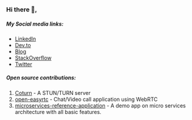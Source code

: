 ### Hi there 👋, 

##### My Social media links:

* [LinkedIn](https://sg.linkedin.com/in/chanduthedev)
* [Dev.to](https://dev.to/chanduthedev)
* [Blog](http://www.chanduthedev.com/)
* [StackOverflow](https://stackoverflow.com/users/1476655/chanduthedev)
* [Twitter](https://twitter.com/chanduthedev)


##### Open source contributions:

1. [Coturn](https://github.com/coturn/coturn) - A STUN/TURN server
2. [open-easyrtc](https://github.com/open-easyrtc/open-easyrtc) - Chat/Video call application using WebRTC 
3. [microservices-reference-application](https://github.com/anitechcs/microservices-reference-application) - A demo app on micro services architecture with all basic  features.
